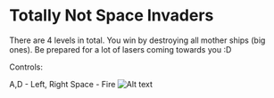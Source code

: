 # Totally Not Space Invaders

There are 4 levels in total. You win by destroying all mother ships (big ones).
Be prepared for a lot of lasers coming towards you :D

Controls:

A,D - Left, Right
Space - Fire
![Alt text](https://img.itch.zone/aW1nLzk5NjA5NDMucG5n/original/Y1W43d.png)
